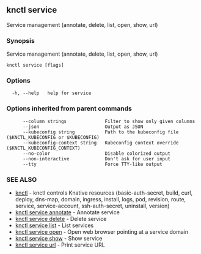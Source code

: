 ## knctl service

Service management (annotate, delete, list, open, show, url)

### Synopsis

Service management (annotate, delete, list, open, show, url)

```
knctl service [flags]
```

### Options

```
  -h, --help   help for service
```

### Options inherited from parent commands

```
      --column strings              Filter to show only given columns
      --json                        Output as JSON
      --kubeconfig string           Path to the kubeconfig file ($KNCTL_KUBECONFIG or $KUBECONFIG)
      --kubeconfig-context string   Kubeconfig context override ($KNCTL_KUBECONFIG_CONTEXT)
      --no-color                    Disable colorized output
      --non-interactive             Don't ask for user input
      --tty                         Force TTY-like output
```

### SEE ALSO

* [knctl](knctl.md)	 - knctl controls Knative resources (basic-auth-secret, build, curl, deploy, dns-map, domain, ingress, install, logs, pod, revision, route, service, service-account, ssh-auth-secret, uninstall, version)
* [knctl service annotate](knctl_service_annotate.md)	 - Annotate service
* [knctl service delete](knctl_service_delete.md)	 - Delete service
* [knctl service list](knctl_service_list.md)	 - List services
* [knctl service open](knctl_service_open.md)	 - Open web browser pointing at a service domain
* [knctl service show](knctl_service_show.md)	 - Show service
* [knctl service url](knctl_service_url.md)	 - Print service URL

